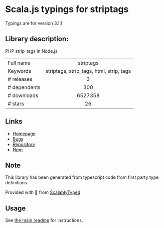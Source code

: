 
# Scala.js typings for striptags

Typings are for version 3.1.1

## Library description:
PHP strip_tags in Node.js

|                    |                 |
| ------------------ | :-------------: |
| Full name          | striptags |
| Keywords           | striptags, strip_tags, html, strip, tags |
| # releases         | 3 |
| # dependents       | 300 |
| # downloads        | 6527358 |
| # stars            | 26 |

## Links
- [Homepage](https://github.com/ericnorris/striptags)
- [Bugs](https://github.com/ericnorris/striptags/issues)
- [Repository](https://github.com/ericnorris/striptags)
- [Npm](https://www.npmjs.com/package/striptags)
    


## Note
This library has been generated from typescript code from first party type definitions.

Provided with :purple_heart: from [ScalablyTyped](https://github.com/oyvindberg/ScalablyTyped)

## Usage
See [the main readme](../../readme.md) for instructions.


